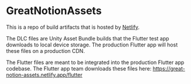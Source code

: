 # GreatNotionAssets

This is a repo of build artifacts that is hosted by [Netlify](https://great-notion-assets.netlify.app).

The DLC files are Unity Asset Bundle builds that the Flutter test app downloads to local device storage. The production Flutter app will host these files on a production CDN. 

The Flutter files are meant to be integrated into the production Flutter app codebase. The Flutter app team downloads these files here: https://great-notion-assets.netlify.app/flutter
